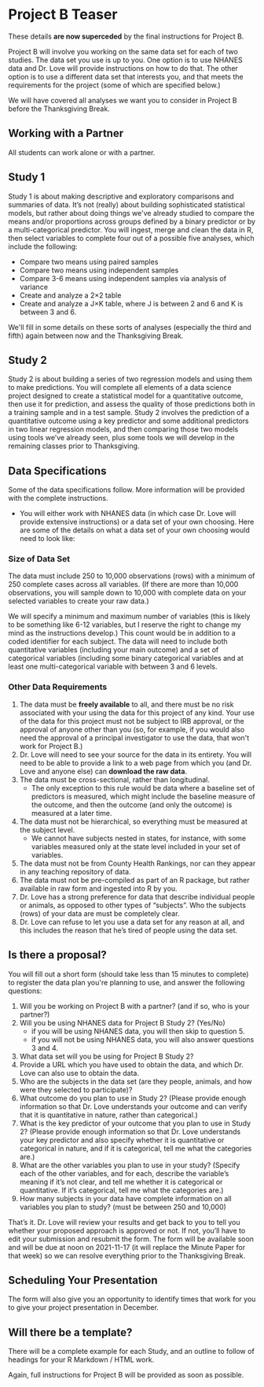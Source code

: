 # Project B Teaser

These details **are now superceded** by the final instructions for Project B.

Project B will involve you working on the same data set for each of two studies. The data set you use is up to you. One option is to use NHANES data and Dr. Love will provide instructions on how to do that. The other option is to use a different data set that interests you, and that meets the requirements for the project (some of which are specified below.)

We will have covered all analyses we want you to consider in Project B before the Thanksgiving Break.

## Working with a Partner

All students can work alone or with a partner.

## Study 1

Study 1 is about making descriptive and exploratory comparisons and summaries of data. It’s not (really) about building sophisticated statistical models, but rather about doing things we've already studied to compare the means and/or proportions across groups defined by a binary predictor or by a multi-categorical predictor. You will ingest, merge and clean the data in R, then select variables to complete four out of a possible five analyses, which include the following:

- Compare two means using paired samples
- Compare two means using independent samples
- Compare 3-6 means using independent samples via analysis of variance
- Create and analyze a 2×2 table
- Create and analyze a J×K table, where J is between 2 and 6 and K is between 3 and 6. 

We'll fill in some details on these sorts of analyses (especially the third and fifth) again between now and the Thanksgiving Break.

## Study 2

Study 2 is about building a series of two regression models and using them to make predictions. You will complete all elements of a data science project designed to create a statistical model for a quantitative outcome, then use it for prediction, and assess the quality of those predictions both in a training sample and in a test sample. Study 2 involves the prediction of a quantitative outcome using a key predictor and some additional predictors in two linear regression models, and then comparing those two models using tools we’ve already seen, plus some tools we will develop in the remaining classes prior to Thanksgiving.

## Data Specifications

Some of the data specifications follow. More information will be provided with the complete instructions.

- You will either work with NHANES data (in which case Dr. Love will provide extensive instructions) or a data set of your own choosing. Here are some of the details on what a data set of your own choosing would need to look like:

### Size of Data Set

The data must include 250 to 10,000 observations (rows) with a minimum of 250 complete cases across all variables. (If there are more than 10,000 observations, you will sample down to 10,000 with complete data on your selected variables to create your raw data.)

We will specify a minimum and maximum number of variables (this is likely to be something like 6-12 variables, but I reserve the right to change my mind as the instructions develop.) This count would be in addition to a coded identifier for each subject. The data will need to include both quantitative variables (including your main outcome) and a set of categorical variables (including some binary categorical variables and at least one multi-categorical variable with between 3 and 6 levels.

### Other Data Requirements

1. The data must be **freely available** to all, and there must be no risk associated with your using the data for this project of any kind. Your use of the data for this project must not be subject to IRB approval, or the approval of anyone other than you (so, for example, if you would also need the approval of a principal investigator to use the data, that won't work for Project B.) 
2. Dr. Love will need to see your source for the data in its entirety. You will need to be able to provide a link to a web page from which you (and Dr. Love and anyone else) can **download the raw data**.
3. The data must be cross-sectional, rather than longitudinal.
    - The only exception to this rule would be data where a baseline set of predictors is measured, which might include the baseline measure of the outcome, and then the outcome (and only the outcome) is measured at a later time.
4. The data must not be hierarchical, so everything must be measured at the subject level.
    - We cannot have subjects nested in states, for instance, with some variables measured only at the state level included in your set of variables.
5. The data must not be from County Health Rankings, nor can they appear in any teaching repository of data.
6. The data must not be pre-compiled as part of an R package, but rather available in raw form and ingested into R by you.
7. Dr. Love has a strong preference for data that describe individual people or animals, as opposed to other types of “subjects”. Who the subjects (rows) of your data are must be completely clear.
8. Dr. Love can refuse to let you use a data set for any reason at all, and this includes the reason that he’s tired of people using the data set.

## Is there a proposal?

You will fill out a short form (should take less than 15 minutes to complete) to register the data plan you're planning to use, and answer the following questions:

1. Will you be working on Project B with a partner? (and if so, who is your partner?)
2. Will you be using NHANES data for Project B Study 2? (Yes/No)
    - if you will be using NHANES data, you will then skip to question 5.
    - if you will not be using NHANES data, you will also answer questions 3 and 4.
3. What data set will you be using for Project B Study 2?
4. Provide a URL which you have used to obtain the data, and which Dr. Love can also use to obtain the data.
5. Who are the subjects in the data set (are they people, animals, and how were they selected to participate)?
6. What outcome do you plan to use in Study 2? (Please provide enough information so that Dr. Love understands your outcome and can verify that it is quantitative in nature, rather than categorical.)
7. What is the key predictor of your outcome that you plan to use in Study 2? (Please provide enough information so that Dr. Love understands your key predictor and also specify whether it is quantitative or categorical in nature, and if it is categorical, tell me what the categories are.)
8. What are the other variables you plan to use in your study? (Specify each of the other variables, and for each, describe the variable’s meaning if it’s not clear, and tell me whether it is categorical or quantitative. If it’s categorical, tell me what the categories are.)
9. How many subjects in your data have complete information on all variables you plan to study? (must be between 250 and 10,000)

That’s it. Dr. Love will review your results and get back to you to tell you whether your proposed approach is approved or not. If not, you’ll have to edit your submission and resubmit the form. The form will be available soon and will be due at noon on 2021-11-17 (it will replace the Minute Paper for that week) so we can resolve everything prior to the Thanksgiving Break.

## Scheduling Your Presentation

The form will also give you an opportunity to identify times that work for you to give your project presentation in December.

## Will there be a template?

There will be a complete example for each Study, and an outline to follow of headings for your R Markdown / HTML work.

Again, full instructions for Project B will be provided as soon as possible.
